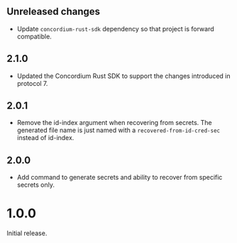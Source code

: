 ## Unreleased changes

- Update `concordium-rust-sdk` dependency so that project is forward compatible.

## 2.1.0

- Updated the Concordium Rust SDK to support the changes introduced in protocol 7.

## 2.0.1

- Remove the id-index argument when recovering from secrets. The generated file
  name is just named with a `recovered-from-id-cred-sec` instead of id-index.

## 2.0.0

- Add command to generate secrets and ability to recover from specific secrets only.

# 1.0.0

Initial release.
